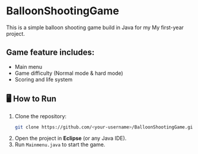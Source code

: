 # BalloonShootingGame
This is a simple balloon shooting game build in Java for my My first-year project.
## Game feature includes:
- Main menu
- Game difficulty (Normal mode & hard mode)
- Scoring and life system

## 🖥️ How to Run  
1. Clone the repository:  
   ```bash
   git clone https://github.com/<your-username>/BalloonShootingGame.git
2. Open the project in **Eclipse** (or any Java IDE).
3. Run `Mainmenu.java` to start the game.
